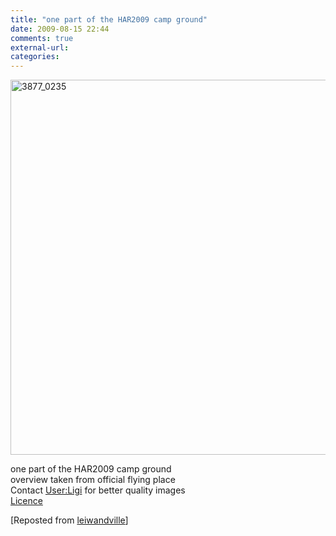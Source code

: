 ```yaml
---
title: "one part of the HAR2009 camp ground"
date: 2009-08-15 22:44
comments: true
external-url:
categories:
---
```

[<img src="http://5.asset.soup.io/asset/0425/3877_0235.jpeg" width="800" height="600" alt="3877_0235" />][1]

one part of the HAR2009 camp ground  
overview taken from official flying place  
Contact [User:Ligi][2] for better quality images   
[Licence][3]

[Reposted from [leiwandville][4]]

  [1]: https://wiki.har2009.org/page/Aerial_Pictures
  [2]: https://wiki.har2009.org/page/User:Ligi "User:Ligi"
  [3]: http://creativecommons.org/licenses/by-nc-sa/3.0/nl/
  [4]: http://leiwandville.soup.io/post/25518237/one-part-of-the-HAR2009-camp-ground
